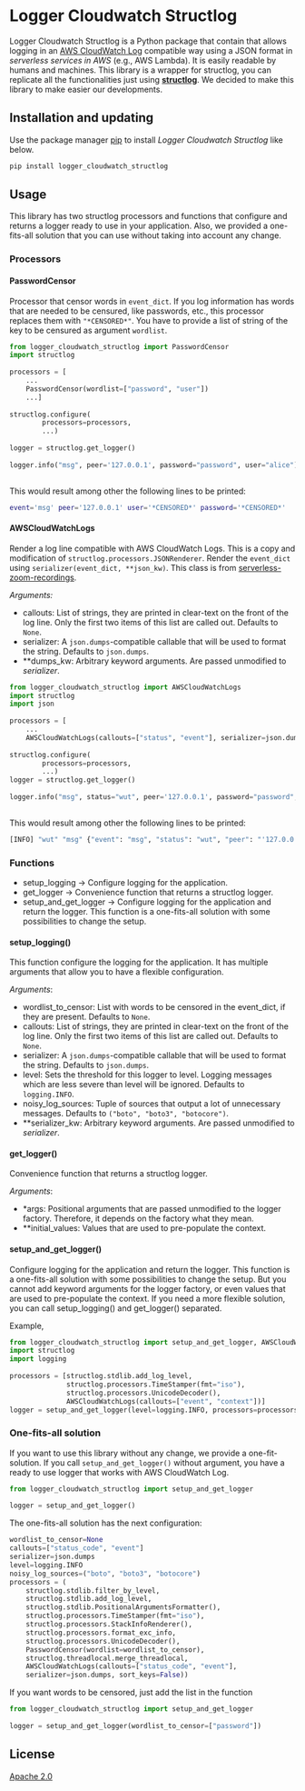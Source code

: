# Logger Cloudwatch Structlog  
  
Logger Cloudwatch Structlog is a Python package that contain that allows logging in an [AWS CloudWatch Log](https://docs.aws.amazon.com/AmazonCloudWatch/latest/logs/WhatIsCloudWatchLogs.html) compatible way using a JSON format in *serverless services in AWS* (e.g., AWS Lambda). It is easily readable by humans and machines. This library is a wrapper for structlog, you can replicate all the functionalities just using **[structlog](https://www.structlog.org/en/stable/index.html)**. We decided to make this library to make easier our developments.
  
## Installation and updating  
Use the package manager [pip](https://pip.pypa.io/en/stable/) to install *Logger Cloudwatch Structlog* like below.   
  
```bash  
pip install logger_cloudwatch_structlog
```  
  
## Usage  
This library has two structlog processors and functions that configure and returns a logger ready to use in your application. Also, we provided a one-fits-all solution that you can use without taking into account any change.  
  
### Processors  
#### PasswordCensor  
Processor that censor words in ``event_dict``. If you log information has words that are needed to be censured, like passwords, etc., this processor replaces them with ``"*CENSORED*"``. You have to provide a list of string of the key to be censured as argument ``wordlist``.  
  
```python  
from logger_cloudwatch_structlog import PasswordCensor  
import structlog  
  
processors = [  
    ...    
    PasswordCensor(wordlist=["password", "user"])    
    ...]  
  
structlog.configure(  
        processors=processors,        
        ...)
          
logger = structlog.get_logger()  
  
logger.info("msg", peer='127.0.0.1', password="password", user="alice")  
  
```  
This would result among other the following lines to be printed:  
  
```bash  
event='msg' peer='127.0.0.1' user='*CENSORED*' password='*CENSORED*'  
```  
  
#### AWSCloudWatchLogs  
Render a log line compatible with AWS CloudWatch Logs.  This is a copy and modification of `structlog.processors.JSONRenderer`. Render the ``event_dict`` using ``serializer(event_dict, **json_kw)``.  This class is from [serverless-zoom-recordings](https://github.com/openlibraryenvironment/serverless-zoom-recordings).  
  
*Arguments:*  
- callouts: List of strings, they are printed in clear-text on the front of the log line. Only the first two items of this list are called out. Defaults to `None`.  
- serializer: A `json.dumps`-compatible callable that will be used to format the string. Defaults to `json.dumps`.  
- \*\*dumps_kw: Arbitrary keyword arguments. Are passed unmodified to *serializer*.  
  
```python  
from logger_cloudwatch_structlog import AWSCloudWatchLogs  
import structlog  
import json  
  
processors = [  
    ...    
    AWSCloudWatchLogs(callouts=["status", "event"], serializer=json.dumps, sort_keys=False)]  
  
structlog.configure(  
        processors=processors,        
        ...)  
logger = structlog.get_logger()  
  
logger.info("msg", status="wut", peer='127.0.0.1', password="password", user="alice")  
  
```  
This would result among other the following lines to be printed:  
  
```bash  
[INFO] "wut" "msg" {"event": "msg", "status": "wut", "peer": "'127.0.0.1'", "password": "password", "user": "alice"}  
```  
  
### Functions  
* setup_logging → Configure logging for the application.  
* get_logger → Convenience function that returns a structlog logger.  
* setup_and_get_logger →  Configure logging for the application and return the logger. This function is a one-fits-all solution with some possibilities to change the setup.  
  
#### setup_logging()  
This function configure the logging for the application. It has multiple arguments that allow you to have a flexible configuration.  
  
*Arguments*:  
- wordlist_to_censor: List with words to be censored in the event_dict, if they are present. Defaults to `None`.
- callouts: List of strings, they are printed in clear-text on the front of the log line. Only the first two items of this list are called out. Defaults to `None`.  
- serializer: A `json.dumps`-compatible callable that will be used to format the string. Defaults to `json.dumps`.  
- level: Sets the threshold for this logger to level. Logging messages which are less severe than level will be ignored. Defaults to `logging.INFO`.  
- noisy_log_sources: Tuple of sources that output a lot of unnecessary messages. Defaults to `("boto", "boto3", "botocore")`.  
- \*\*serializer_kw: Arbitrary keyword arguments. Are passed unmodified to *serializer*.  
  
#### get_logger()  
Convenience function that returns a structlog logger.  
  
*Arguments*:  
- \*args: Positional arguments that are passed unmodified to the logger factory. Therefore, it depends on the factory what they mean.  
- \*\*initial_values: Values that are used to pre-populate the context.  
  
#### setup_and_get_logger()  
Configure logging for the application and return the logger. This function is a one-fits-all solution with some possibilities to change the setup. But you cannot add keyword arguments for the logger factory, or even values that are used to pre-populate the context. If you need a more flexible solution, you can call setup_logging() and get_logger() separated.  
  
Example,  
```python  
from logger_cloudwatch_structlog import setup_and_get_logger, AWSCloudWatchLogs  
import structlog  
import logging  
  
processors = [structlog.stdlib.add_log_level,  
              structlog.processors.TimeStamper(fmt="iso"),              
              structlog.processors.UnicodeDecoder(),              
              AWSCloudWatchLogs(callouts=["event", "context"])]  
logger = setup_and_get_logger(level=logging.INFO, processors=processors)  
```  
  
### One-fits-all solution  
If you want to use this library without any change, we provide a one-fit-solution. If you call `setup_and_get_logger()` without argument, you have a ready to use logger that works with AWS CloudWatch Log.  
  
```python  
from logger_cloudwatch_structlog import setup_and_get_logger  
  
logger = setup_and_get_logger()  
```  
  
The one-fits-all solution has the next configuration:  
```python  
wordlist_to_censor=None  
callouts=["status_code", "event"]  
serializer=json.dumps  
level=logging.INFO  
noisy_log_sources=("boto", "boto3", "botocore")  
processors = (  
    structlog.stdlib.filter_by_level,    
    structlog.stdlib.add_log_level,    
    structlog.stdlib.PositionalArgumentsFormatter(),    
    structlog.processors.TimeStamper(fmt="iso"),    
    structlog.processors.StackInfoRenderer(),  
    structlog.processors.format_exc_info,    
    structlog.processors.UnicodeDecoder(),    
    PasswordCensor(wordlist=wordlist_to_censor),    
    structlog.threadlocal.merge_threadlocal,    
    AWSCloudWatchLogs(callouts=["status_code", "event"], 
    serializer=json.dumps, sort_keys=False))  
```  
  
If you want words to be censored, just add the list in the function  
```python  
from logger_cloudwatch_structlog import setup_and_get_logger  
  
logger = setup_and_get_logger(wordlist_to_censor=["password"])  
```

## License  
[Apache 2.0](https://choosealicense.com/licenses/apache-2.0/)
